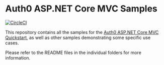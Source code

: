 # Auth0 ASP.NET Core MVC Samples

[![CircleCI](https://circleci.com/gh/auth0-samples/auth0-aspnetcore-mvc-samples.svg?style=svg)](https://circleci.com/gh/auth0-samples/auth0-aspnetcore-mvc-samples)

This repository contains all the samples for the [Auth0 ASP.NET Core MVC Quickstart](https://auth0.com/docs/quickstart/webapp/aspnet-core), as well as other samples demonstrating some specific use cases. 

Please refer to the README files in the individual folders for more information.
